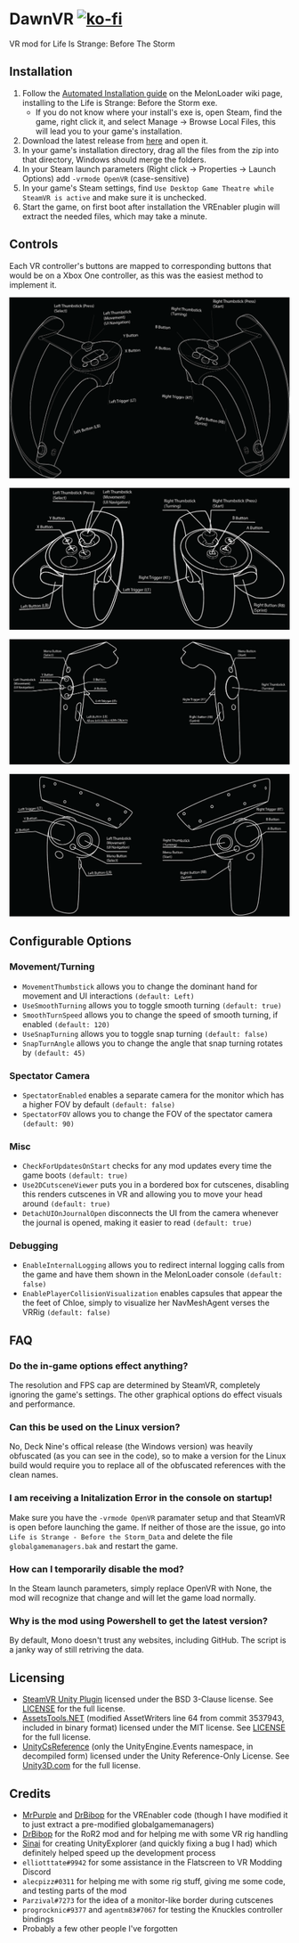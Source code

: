 # DawnVR [![ko-fi](https://ko-fi.com/img/githubbutton_sm.svg)](https://ko-fi.com/S6S244CYE)
VR mod for Life Is Strange: Before The Storm

## Installation
1. Follow the [Automated Installation guide](https://melonwiki.xyz/#/?id=automated-installation) on the MelonLoader wiki page, installing to the Life is Strange: Before the Storm exe.
   - If you do not know where your install's exe is, open Steam, find the game, right click it, and select Manage -> Browse Local Files, this will lead you to your game's installation.
2. Download the latest release from [here](https://github.com/TrevTV/DawnVR/releases/latest) and open it.
3. In your game's installation directory, drag all the files from the zip into that directory, Windows should merge the folders.
4. In your Steam launch parameters (Right click -> Properties -> Launch Options) add `-vrmode OpenVR` (case-sensitive)
5. In your game's Steam settings, find `Use Desktop Game Theatre while SteamVR is active` and make sure it is unchecked.
6. Start the game, on first boot after installation the VREnabler plugin will extract the needed files, which may take a minute.

## Controls
Each VR controller's buttons are mapped to corresponding buttons that would be on a Xbox One controller, as this was the easiest method to implement it.

![Valve Knuckles Controller Diagram](./Assets/KnucklesControls.png)

![Oculus Touch Controller Diagram](./Assets/TouchControls.png)

![HTC Vive Wand Controller Diagram](./Assets/ViveControls.png)

![WMR Motion Controller Diagram](./Assets/WMRControls.png)

## Configurable Options

### Movement/Turning
- `MovementThumbstick` allows you to change the dominant hand for movement and UI interactions `(default: Left)`
- `UseSmoothTurning` allows you to toggle smooth turning `(default: true)`
- `SmoothTurnSpeed` allows you to change the speed of smooth turning, if enabled `(default: 120)`
- `UseSnapTurning` allows you to toggle snap turning `(default: false)`
- `SnapTurnAngle` allows you to change the angle that snap turning rotates by `(default: 45)`

### Spectator Camera
- `SpectatorEnabled` enables a separate camera for the monitor which has a higher FOV by default `(default: false)`
- `SpectatorFOV` allows you to change the FOV of the spectator camera `(default: 90)`

### Misc
- `CheckForUpdatesOnStart` checks for any mod updates every time the game boots `(default: true)`
- `Use2DCutsceneViewer` puts you in a bordered box for cutscenes, disabling this renders cutscenes in VR and allowing you to move your head around `(default: true)`
- `DetachUIOnJournalOpen` disconnects the UI from the camera whenever the journal is opened, making it easier to read `(default: true)`

### Debugging
- `EnableInternalLogging` allows you to redirect internal logging calls from the game and have them shown in the MelonLoader console `(default: false)`
- `EnablePlayerCollisionVisualization` enables capsules that appear the the feet of Chloe, simply to visualize her NavMeshAgent verses the VRRig `(default: false)`

## FAQ

### Do the in-game options effect anything?
The resolution and FPS cap are determined by SteamVR, completely ignoring the game's settings. The other graphical options do effect visuals and performance.

### Can this be used on the Linux version?
No, Deck Nine's offical release (the Windows version) was heavily obfuscated (as you can see in the code), so to make a version for the Linux build would require you to replace all of the obfuscated references with the clean names.

### I am receiving a Initalization Error in the console on startup!
Make sure you have the `-vrmode OpenVR` paramater setup and that SteamVR is open before launching the game. If neither of those are the issue, go into `Life is Strange - Before the Storm_Data` and delete the file `globalgamemanagers.bak` and restart the game.

### How can I temporarily disable the mod?
In the Steam launch parameters, simply replace OpenVR with None, the mod will recognize that change and will let the game load normally.

### Why is the mod using Powershell to get the latest version?
By default, Mono doesn't trust any websites, including GitHub. The script is a janky way of still retriving the data.

## Licensing
- [SteamVR Unity Plugin](https://github.com/ValveSoftware/steamvr_unity_plugin) licensed under the BSD 3-Clause license. See [LICENSE](https://github.com/ValveSoftware/steamvr_unity_plugin/blob/master/LICENSE) for the full license.
- [AssetsTools.NET](https://github.com/nesrak1/AssetsTools.NET/) (modified AssetWriters line 64 from commit 3537943, included in binary format) licensed under the MIT license. See [LICENSE](https://github.com/nesrak1/AssetsTools.NET/blob/master/LICENSE) for the full license.
- [UnityCsReference](https://github.com/Unity-Technologies/UnityCsReference/) (only the UnityEngine.Events namespace, in decompiled form) licensed under the Unity Reference-Only License. See [Unity3D.com](https://unity3d.com/legal/licenses/Unity_Reference_Only_License) for the full license.

## Credits
- [MrPurple](https://github.com/MrPurple6411) and [DrBibop](https://github.com/DrBibop) for the VREnabler code (though I have modified it to just extract a pre-modified globalgamemanagers)
- [DrBibop](https://github.com/DrBibop) for the RoR2 mod and for helping me with some VR rig handling
- [Sinai](https://github.com/sinai-dev/) for creating UnityExplorer (and quickly fixing a bug I had) which definitely helped speed up the development process
- `elliotttate#9942` for some assistance in the Flatscreen to VR Modding Discord
- `alecpizz#0311` for helping me with some rig stuff, giving me some code, and testing parts of the mod
- `Parzival#7273` for the idea of a monitor-like border during cutscenes
- `progrocknic#9377` and `agentm83#7067` for testing the Knuckles controller bindings
- Probably a few other people I've forgotten
